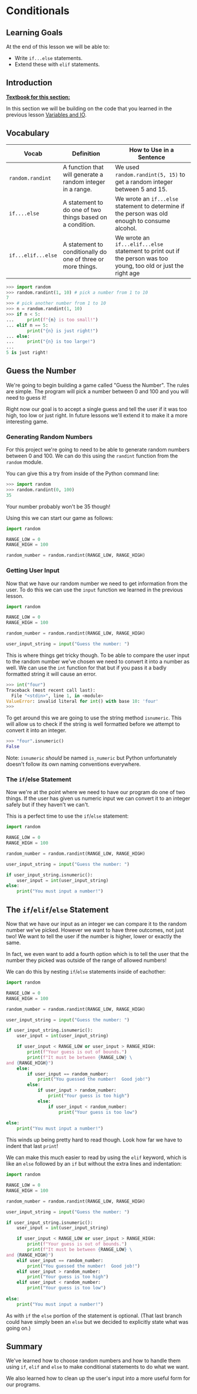 # Conditionals

## Learning Goals

At the end of this lesson we will be able to:

- Write `if...else` statements.
- Extend these with `elif` statements.

## Introduction

**[Textbook for this section:](https://colab.research.google.com/drive/1huE7PyavZSJIou4mh5G2e7yfG08Vb7da?usp=sharing)**

In this section we will be building on the code that you learned in the previous lesson [Variables and IO](./00-variables-and-io.md).  

## Vocabulary

<style>

#content-file-html .body-container .mdown-container table {
    max-width: 1000px;
}

.table-bordered th {
    min-width: 300px;
}
</style>


| Vocab          | Definition                                                   | How to Use in a Sentence                                                      |
| ------------------------------ | ------------------------------- | ------------------------------------------------ |
| `random.randint` | A function that will generate a random integer in a range. | We used `random.randint(5, 15)` to get a random integer between 5 and 15. |
| `if....else`  | A statement to do one of two things based on a condition. | We wrote an `if...else` statement to determine if the person was old enough to consume alcohol. |
|  `if...elif...else` | A statement to conditionally do one of three or more things. | We wrote an `if...elif...else` statement to print out if the person was too young, too old or just the right age | 


```python
>>> import random
>>> random.randint(1, 10) # pick a number from 1 to 10
7
>>> # pick another number from 1 to 10
>>> n = random.randint(1, 10) 
>>> if n < 5:
...     print(f"{n} is too small!")
... elif n == 5:
        print("{n} is just right!")
... else:
...     print("{n} is too large!")
...
5 is just right!
```

## Guess the Number

We're going to begin building a game called "Guess the Number".  The rules are simple.  The program will pick a number between 0 and 100 and you will need to guess it!

Right now our goal is to accept a single guess and tell the user if it was too high, too low or just right.  In future lessons we'll extend it to make it a more interesting game.

### Generating Random Numbers

For this project we're going to need to be able to generate random numbers between 0 and 100.  We can do this using the `randint` function from the `random` module.

You can give this a try from inside of the Python command line:

```python
>>> import random
>>> random.randint(0, 100)
35
```

Your number probably won't be 35 though!

Using this we can start our game as follows:

```python
import random

RANGE_LOW = 0
RANGE_HIGH = 100

random_number = random.randint(RANGE_LOW, RANGE_HIGH)
```

### Getting User Input

Now that we have our random number we need to get information from the user.  To do this we can use the `input` function we learned in the previous lesson.

```python
import random

RANGE_LOW = 0
RANGE_HIGH = 100

random_number = random.randint(RANGE_LOW, RANGE_HIGH)

user_input_string = input("Guess the number: ")
```

This is where things get tricky though.  To be able to compare the user input to the random number we've chosen we need to convert it into a number as well.  We can use the `int` function for that but if you pass it a badly formatted string it will cause an error.

```python
>>> int("four")
Traceback (most recent call last):
  File "<stdin>", line 1, in <module>
ValueError: invalid literal for int() with base 10: 'four'
>>>
```

To get around this we are going to use the string method `isnumeric`.  This will allow us to check if the string is well formatted before we attempt to convert it into an integer.

```python
>>> "four".isnumeric()
False
```

Note: `isnumeric` _should_ be named `is_numeric` but Python unfortunately doesn't follow its own naming conventions everywhere.

### The `if`/else Statement

Now we're at the point where we need to have our program do one of two things.  If the user has given us numeric input we can convert it to an integer safely but if they haven't we can't.

This is a perfect time to use the `if`/`else` statement:

```python
import random

RANGE_LOW = 0
RANGE_HIGH = 100

random_number = random.randint(RANGE_LOW, RANGE_HIGH)

user_input_string = input("Guess the number: ")

if user_input_string.isnumeric():
    user_input = int(user_input_string)
else:
    print("You must input a number!")
```

## The `if`/`elif`/`else` Statement

Now that we have our input as an integer we can compare it to the random number we've picked.  However we want to have three outcomes, not just two!  We want to tell the user if the number is higher, lower or exactly the same.

In fact, we even want to add a fourth option which is to tell the user that the number they picked was outside of the range of allowed numbers!

We can do this by nesting `if`/`else` statements inside of eachother:

```python
import random

RANGE_LOW = 0
RANGE_HIGH = 100

random_number = random.randint(RANGE_LOW, RANGE_HIGH)

user_input_string = input("Guess the number: ")

if user_input_string.isnumeric():
    user_input = int(user_input_string)

    if user_input < RANGE_LOW or user_input > RANGE_HIGH:
        print(f"Your guess is out of bounds.")
        print(f"It must be between {RANGE_LOW} \
and {RANGE_HIGH}")
    else:
        if user_input == random_number:
            print("You guessed the number!  Good job!")
        else:
            if user_input > random_number:
                print("Your guess is too high")
            else:
                if user_input < random_number:
                    print("Your guess is too low")
                
else:
    print("You must input a number!")
```

This winds up being pretty hard to read though.  Look how far we have to indent that last `print`!

We can make this much easier to read by using the `elif` keyword, which is like an `else` followed by an `if` but without the extra lines and indentation:

```python
import random

RANGE_LOW = 0
RANGE_HIGH = 100

random_number = random.randint(RANGE_LOW, RANGE_HIGH)

user_input_string = input("Guess the number: ")

if user_input_string.isnumeric():
    user_input = int(user_input_string)

    if user_input < RANGE_LOW or user_input > RANGE_HIGH:
        print(f"Your guess is out of bounds.")
        print(f"It must be between {RANGE_LOW} \
and {RANGE_HIGH}")
    elif user_input == random_number:
        print("You guessed the number!  Good job!")
    elif user_input > random_number:
        print("Your guess is too high")
    elif user_input < random_number:
        print("Your guess is too low")
    
else:
    print("You must input a number!")
```

As with `if` the `else` portion of the statement is optional.  (That last branch could have simply been an `else` but we decided to explicitly state what was going on.)

## Summary

We've learned how to choose random numbers and how to handle them using `if`, `elif` and `else` to make conditional statements to do what we want.

We also learned how to clean up the user's input into a more useful form for our programs.
